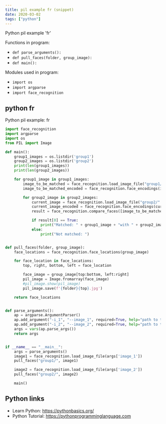 ```yaml
---
title: pil example fr (snippet)
date: 2020-03-02
tags: ["python"]
---
```

Python pil example 'fr'

Functions in program: 
* `def parse_arguments():`
* `def pull_faces(folder, group_image):`
* `def main():`

Modules used in program: 
* `import os`
* `import argparse`
* `import face_recognition`

## python fr

Python pil example: fr

```python
import face_recognition
import argparse
import os
from PIL import Image

def main():
    group1_images = os.listdir('group1')
    group2_images = os.listdir('group2')
    print(len(group1_images))
    print(len(group2_images))

    for group1_image in group1_images:
        image_to_be_matched = face_recognition.load_image_file("group1/" + group1_image)
        image_to_be_matched_encoded = face_recognition.face_encodings(image_to_be_matched)[0]

        for group2_image in group2_images:
            current_image = face_recognition.load_image_file("group2/" + group2_image)
            current_image_encoded = face_recognition.face_encodings(current_image)[0]
            result = face_recognition.compare_faces([image_to_be_matched_encoded], current_image_encoded)

            if result[0] == True:
                print("Matched: " + group1_image + "with " + group2_image)
            else:
                print("Not matched: ")


def pull_faces(folder, group_image):
    face_locations = face_recognition.face_locations(group_image)

    for face_location in face_locations:
        top, right, bottom, left = face_location

        face_image = group_image[top:bottom, left:right]
        pil_image = Image.fromarray(face_image)
        #pil_image.show(pil_image)
        pil_image.save(f'{folder}{top}.jpg')

    return face_locations


def parse_arguments():
    ap = argparse.ArgumentParser()
    ap.add_argument("-i_1", "--image_1", required=True, help="path to the image_1 file")
    ap.add_argument("-i_2", "--image_2", required=True, help="path to the image_2 file")
    args = vars(ap.parse_args())
    return args


if __name__ == "__main__":
    args = parse_arguments()
    image1 = face_recognition.load_image_file(args['image_1'])
    pull_faces("group1/", image1)

    image2 = face_recognition.load_image_file(args['image_2'])
    pull_faces("group2/", image2)

    main()

```

## Python links

- Learn Python: https://pythonbasics.org/
- Python Tutorial: https://pythonprogramminglanguage.com

